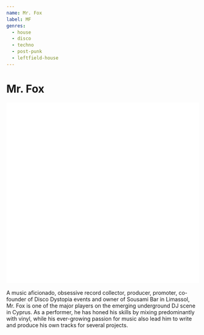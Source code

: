```yaml
---
name: Mr. Fox
label: MF
genres:
  - house
  - disco
  - techno
  - post-punk
  - leftfield-house
---
```


# Mr. Fox

![](./assets/images/TM.png)

A music aficionado, obsessive record collector, producer, promoter, co-founder of Disco Dystopia events and owner of Sousami Bar in Limassol, Mr. Fox is one of the major players on the emerging underground DJ scene in Cyprus. As a performer, he has honed his skills by mixing predominantly with vinyl, while his ever-growing passion for music also lead him to write and produce his own tracks for several projects. 

